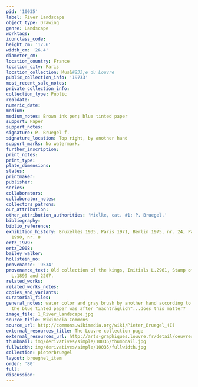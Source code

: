 ```yaml
---
pid: '10035'
label: River Landscape
object_type: Drawing
genre: Landscape
worktags:
iconclass_code:
height_cm: '17.6'
width_cm: '26.4'
diameter_cm:
location_country: France
location_city: Paris
location_collection: Mus&#233;e du Louvre
public_collection_info: '19733'
most_recent_sale_notes:
private_collection_info:
collection_type: Public
realdate:
numeric_date:
medium:
medium_notes: Brown ink pen; blue tinted paper
support: Paper
support_notes:
signature: P. Bruegel f.
signature_location: Top right, by another hand
support_marks: No watermark.
further_inscription:
print_notes:
print_type:
plate_dimensions:
states:
printmaker:
publisher:
series:
collaborators:
collaborator_notes:
collectors_patrons:
our_attribution:
other_attribution_authorities: 'Mielke, cat. #1: P. Bruegel.'
bibliography:
biblio_reference:
exhibition_history: Bruxelles 1935, Paris 1971, Berlin 1975, nr. 24, Paris 1980, Paris
  1990, nr. 8
ertz_1979:
ertz_2008:
bailey_walker:
hollstein_no:
provenance: '9534'
provenance_text: Old collection of the kings, Initials L.2961, Stamp of the Louvre
  L.1899 and 2207.
related_works:
related_works_notes:
copies_and_variants:
curatorial_files:
general_notes: water color and gray brush by another hand according to Mielke. Also
  the blue tinted paper was after "nachträglich"...does this matter?
image_file: 1_River_Landscape.jpg
source_title: Wikimedia Commons
source_url: http://commons.wikimedia.org/wiki/Pieter_Bruegel_(I)
external_resources_title: The Louvre collection page
external_resources_url: http://arts-graphiques.louvre.fr/detail/oeuvres/3/109875-Bords-dune-riviere-tranquille
thumbnail: img/derivatives/simple/10035/thumbnail.jpg
fullwidth: img/derivatives/simple/10035/fullwidth.jpg
collection: pieterbruegel
layout: brueghel_item
order: '80'
full:
discussion:
---
```

